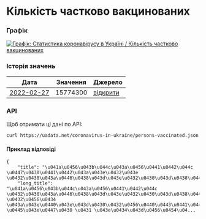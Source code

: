 # Кількість частково вакцинованих
### Графік
[ ![Графік: Статистика коронавірусу в Україні / Кількість частково вакцинованих](https://uadata.net/screen?459417&u=%2Fcoronavirus-in-ukraine%2Fpersons-vaccinated) ](https://uadata.net/coronavirus-in-ukraine/persons-vaccinated)

### Історія значень
| Дата | Значення | Джерело |
|---|---|---|
| [2022-02-27](https://uadata.net/coronavirus-in-ukraine/persons-vaccinated/2022-02-27+00%3A00%3A00) | 15774300 | [відкрити](https://covid19.who.int/data) |
### API
Щоб отримати ці дані по API:
```
curl https://uadata.net/coronavirus-in-ukraine/persons-vaccinated.json
```
#### Приклад відповіді 
```
{
    "title": "\u041a\u0456\u043b\u044c\u043a\u0456\u0441\u0442\u044c \u0447\u0430\u0441\u0442\u043a\u043e\u0432\u043e \u0432\u0430\u043a\u0446\u0438\u043d\u043e\u0432\u0430\u043d\u0438\u0445",
    "long_title": "\u041a\u0456\u043b\u044c\u043a\u0456\u0441\u0442\u044c \u0432\u0430\u043a\u0446\u0438\u043d\u043e\u0432\u0430\u043d\u0438\u0445 \u0432\u0456\u0434 \u043a\u043e\u0440\u043e\u043d\u0430\u0432\u0456\u0440\u0443\u0441\u0443 \u0445\u043e\u0447\u0430 \u0431 \u043e\u0434\u043d\u0456\u0454\u04...
```